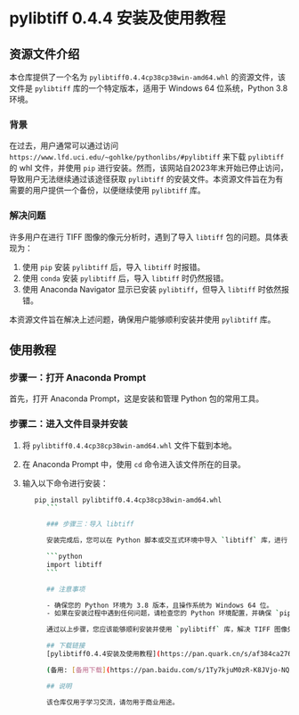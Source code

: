 # pylibtiff 0.4.4 安装及使用教程

## 资源文件介绍

本仓库提供了一个名为 `pylibtiff0.4.4cp38cp38win-amd64.whl` 的资源文件，该文件是 `pylibtiff` 库的一个特定版本，适用于 Windows 64 位系统，Python 3.8 环境。

### 背景

在过去，用户通常可以通过访问 `https://www.lfd.uci.edu/~gohlke/pythonlibs/#pylibtiff` 来下载 `pylibtiff` 的 whl 文件，并使用 `pip` 进行安装。然而，该网站自2023年末开始已停止访问，导致用户无法继续通过该途径获取 `pylibtiff` 的安装文件。本资源文件旨在为有需要的用户提供一个备份，以便继续使用 `pylibtiff` 库。

### 解决问题

许多用户在进行 TIFF 图像的像元分析时，遇到了导入 `libtiff` 包的问题。具体表现为：

1. 使用 `pip` 安装 `pylibtiff` 后，导入 `libtiff` 时报错。
2. 使用 `conda` 安装 `pylibtiff` 后，导入 `libtiff` 时仍然报错。
3. 使用 Anaconda Navigator 显示已安装 `pylibtiff`，但导入 `libtiff` 时依然报错。

本资源文件旨在解决上述问题，确保用户能够顺利安装并使用 `pylibtiff` 库。

## 使用教程

### 步骤一：打开 Anaconda Prompt

首先，打开 Anaconda Prompt，这是安装和管理 Python 包的常用工具。

### 步骤二：进入文件目录并安装

1. 将 `pylibtiff0.4.4cp38cp38win-amd64.whl` 文件下载到本地。
2. 在 Anaconda Prompt 中，使用 `cd` 命令进入该文件所在的目录。
3. 输入以下命令进行安装：

   ```bash
      pip install pylibtiff0.4.4cp38cp38win-amd64.whl
         ```

         ### 步骤三：导入 libtiff

         安装完成后，您可以在 Python 脚本或交互式环境中导入 `libtiff` 库，进行 TIFF 图像的处理和分析。

         ```python
         import libtiff
         ```

         ## 注意事项

         - 确保您的 Python 环境为 3.8 版本，且操作系统为 Windows 64 位。
         - 如果在安装过程中遇到任何问题，请检查您的 Python 环境配置，并确保 `pip` 是最新版本。

         通过以上步骤，您应该能够顺利安装并使用 `pylibtiff` 库，解决 TIFF 图像处理中的相关问题。

         ## 下载链接
         [pylibtiff0.4.4安装及使用教程](https://pan.quark.cn/s/af384ca2767a) 

         (备用: [备用下载](https://pan.baidu.com/s/1Ty7kjuM0zR-K8JVjo-NQUA?pwd=1234))

         ## 说明

         该仓库仅用于学习交流，请勿用于商业用途。
